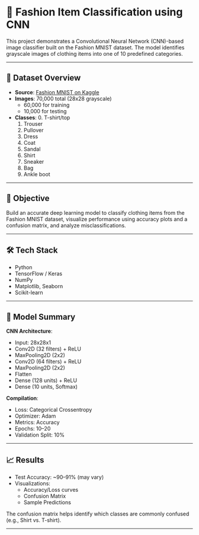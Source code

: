 # 👗 Fashion Item Classification using CNN

This project demonstrates a Convolutional Neural Network (CNN)-based image classifier built on the Fashion MNIST dataset. The model identifies grayscale images of clothing items into one of 10 predefined categories.

---

## 📂 Dataset Overview

- **Source**: [Fashion MNIST on Kaggle](https://www.kaggle.com/datasets/zalando-research/fashionmnist)  
- **Images**: 70,000 total (28x28 grayscale)
  - 60,000 for training
  - 10,000 for testing
- **Classes**:
  0. T-shirt/top  
  1. Trouser  
  2. Pullover  
  3. Dress  
  4. Coat  
  5. Sandal  
  6. Shirt  
  7. Sneaker  
  8. Bag  
  9. Ankle boot  

---

## 🎯 Objective

Build an accurate deep learning model to classify clothing items from the Fashion MNIST dataset, visualize performance using accuracy plots and a confusion matrix, and analyze misclassifications.

---

## 🛠 Tech Stack

- Python  
- TensorFlow / Keras  
- NumPy  
- Matplotlib, Seaborn  
- Scikit-learn  

---

## 🧠 Model Summary

**CNN Architecture**:
- Input: 28x28x1
- Conv2D (32 filters) + ReLU
- MaxPooling2D (2x2)
- Conv2D (64 filters) + ReLU
- MaxPooling2D (2x2)
- Flatten
- Dense (128 units) + ReLU
- Dense (10 units, Softmax)

**Compilation**:
- Loss: Categorical Crossentropy  
- Optimizer: Adam  
- Metrics: Accuracy  
- Epochs: 10–20  
- Validation Split: 10%  

---

## 📈 Results

- Test Accuracy: ~90–91% (may vary)
- Visualizations:
  - Accuracy/Loss curves
  - Confusion Matrix
  - Sample Predictions

The confusion matrix helps identify which classes are commonly confused (e.g., Shirt vs. T-shirt).

---
